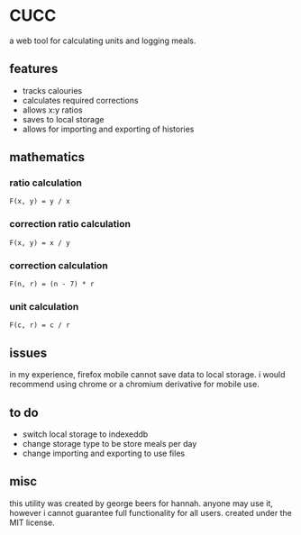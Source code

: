 CUCC
====

a web tool for calculating units and logging meals.

features
--------

+ tracks calouries
+ calculates required corrections
+ allows x:y ratios
+ saves to local storage
+ allows for importing and exporting of histories

mathematics
----------

### ratio calculation
```
F(x, y) = y / x
```
### correction ratio calculation
```
F(x, y) = x / y
```
### correction calculation
```
F(n, r) = (n - 7) * r
```
### unit calculation
```
F(c, r) = c / r
```

issues
------
in my experience, firefox mobile cannot save data to local storage.
i would recommend using chrome or a chromium derivative for mobile use.

to do
-----

+ switch local storage to indexeddb
+ change storage type to be store meals per day
+ change importing and exporting to use files

misc
----

this utility was created by george beers for hannah.
anyone may use it, however i cannot guarantee full functionality for all users.
created under the MIT license.
